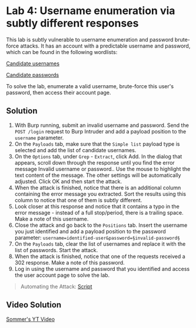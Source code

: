 # Lab 4: Username enumeration via subtly different responses

This lab is subtly vulnerable to username enumeration and password brute-force attacks. It has an account with a predictable username and password, which can be found in the following wordlists:

[Candidate usernames](https://portswigger.net/web-security/authentication/auth-lab-usernames)

[Candidate passwords](https://portswigger.net/web-security/authentication/auth-lab-passwords)

To solve the lab, enumerate a valid username, brute-force this user's password, then access their account page.

## Solution
1. With Burp running, submit an invalid username and password. Send the `POST /login` request to Burp Intruder and add a payload position to the `username` parameter.
2. On the `Payloads` tab, make sure that the `Simple list` payload type is selected and add the list of candidate usernames.
3. On the `Options` tab, under `Grep` - `Extract`, click Add. In the dialog that appears, scroll down through the response until you find the error message Invalid username or password.. Use the mouse to highlight the text content of the message. The other settings will be automatically adjusted. Click OK and then start the attack.
4. When the attack is finished, notice that there is an additional column containing the error message you extracted. Sort the results using this column to notice that one of them is subtly different.
5. Look closer at this response and notice that it contains a typo in the error message - instead of a full stop/period, there is a trailing space. Make a note of this username.
6. Close the attack and go back to the `Positions` tab. Insert the username you just identified and add a payload position to the password parameter: `username=identified-user&password=§invalid-password§`
7. On the `Payloads` tab, clear the list of usernames and replace it with the list of passwords. Start the attack.
8. When the attack is finished, notice that one of the requests received a 302 response. Make a note of this password.
9. Log in using the username and password that you identified and access the user account page to solve the lab.

> Automating the Attack: [Script](https://github.com/darshannn10/PortSwiggers-Web-Sec-Academy/blob/main/Authentication/lab-04/auth-lab-04.py)
## Video Solution
[Sommer's YT Video](https://youtu.be/jJ_spcnCLr8)
